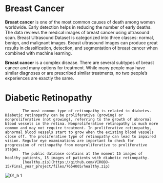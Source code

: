 # Breast Cancer
**Breast cancer** is one of the most common causes of death among women worldwide. Early detection helps in reducing the number of early deaths. The data reviews the medical images of breast cancer using ultrasound scan. Breast Ultrasound Dataset is categorized into three classes: normal, benign, and malignant images. Breast ultrasound images can produce great results in classification, detection, and segmentation of breast cancer when combined with machine learning.

**Breast cancer** is a complex disease. There are several subtypes of breast cancer and many options for treatment. While many people may have similar diagnoses or are prescribed similar treatments, no two people’s experiences are exactly the same.
# Diabetic Retinopathy
            The most common type of retinopathy is related to diabetes. Diabetic retinopathy can be proliferative (growing) or nonproliferative (not growing), referring to the growth of abnormal blood vessels in the retina. Nonproliferative retinopathy is much more common and may not require treatment. In proliferative retinopathy, abnormal blood vessels start to grow when the existing blood vessels close off. The proliferative type of retinopathy can lead to impaired vision. Regular eye examinations are important to check for progression of retinopathy from nonproliferative to proliferative stages.
            The public database contains at the moment 15 images of healthy patients, 15 images of patients with diabetic retinopathy.
            [healthy.zip](https://github.com/VIROBO-15/Final_year_project/files/7654005/healthy.zip)
![01_h 1](https://user-images.githubusercontent.com/91716972/144711340-be44cd85-7114-47c3-9431-594b05ddcfd4.jpg)

